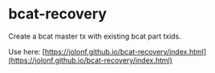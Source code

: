 # bcat-recovery
 Create a bcat master tx with existing bcat part txids.

Use here: [https://jolonf.github.io/bcat-recovery/index.html](https://jolonf.github.io/bcat-recovery/index.html)
